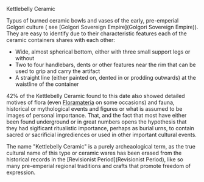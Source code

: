 Kettlebelly Ceramic

Typus of burned ceramic bowls and vases of the early, pre-emperial Golgori culture ( see [Golgori Sovereign Empire](Golgori Sovereign Empire)). They are easy to identify due to their characteristic features each of the ceramic containers shares with each other:

- Wide, almost spherical bottom, either with three small support legs or without
- Two to four handlebars, dents or other features near the rim that can be used to grip and carry the artifact
- A straight line (either painted on, dented in or prodding outwards) at the waistline of the container

42% of the Kettlebelly Ceramic found to this date also showed detailed motives of flora (even [Floramateria](Floramateria) on some occasions) and fauna, historical or mythological events and figures or what is assumed to be images of personal importance. That, and the fact that most have either been found underground or in great numbers opens the hypothesis that they had sigificant ritualistic importance, perhaps as burial urns, to contain sacred or sacrificial ingrediences or used in other important cultural events.

The name "Kettlebelly Ceramic" is a purely archeaological term, as the true cultural name of this type or ceramic wares has been erased from the historical records in the [Revisionist Period](Revisionist Period), like so many pre-emperial regional traditions and crafts that promote freedom of expression. 